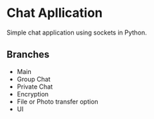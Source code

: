 # Chat Apllication

Simple chat application using sockets in Python.

## Branches

- Main
- Group Chat
- Private Chat
- Encryption
- File or Photo transfer option
- UI
